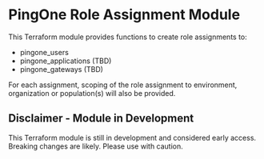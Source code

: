 # PingOne Role Assignment Module

This Terraform module provides functions to create role assignments to:
* pingone_users
* pingone_applications (TBD)
* pingone_gateways (TBD)

For each assignment, scoping of the role assignment to environment, organization or population(s) will also be provided.

## Disclaimer - Module in Development
This Terraform module is still in development and considered early access. Breaking changes are likely. Please use with caution.

